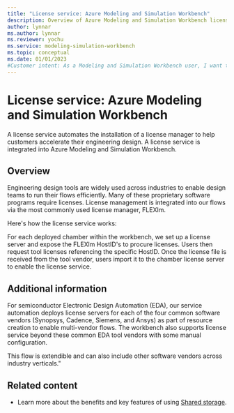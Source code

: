 ```yaml
---
title: "License service: Azure Modeling and Simulation Workbench"
description: Overview of Azure Modeling and Simulation Workbench license service component.
author: lynnar
ms.author: lynnar
ms.reviewer: yochu
ms.service: modeling-simulation-workbench
ms.topic: conceptual
ms.date: 01/01/2023
#Customer intent: As a Modeling and Simulation Workbench user, I want to understand the license service component.
---
```


# License service: Azure Modeling and Simulation Workbench

A license service automates the installation of a license manager to help customers accelerate their engineering design. A license service is integrated into Azure Modeling and Simulation Workbench.

## Overview

Engineering design tools are widely used across industries to enable design teams to run their flows efficiently. Many of these proprietary software programs require licenses. License management is integrated into our flows via the most commonly used license manager, FLEXlm.

Here's how the license service works:

For each deployed chamber within the workbench, we set up a license server and expose the FLEXlm HostID's to procure licenses. Users then request tool licenses referencing the specific HostID. Once the license file is received from the tool vendor, users import it to the chamber license server to enable the license service.

## Additional information

For semiconductor Electronic Design Automation (EDA), our service automation deploys license servers for each of the four common software vendors (Synopsys, Cadence, Siemens, and Ansys) as part of resource creation to enable multi-vendor flows. The workbench also supports license service beyond these common EDA tool vendors with some manual configuration.

This flow is extendible and can also include other software vendors across industry verticals."

## Related content

- Learn more about the benefits and key features of using [Shared storage](./shared-storage.md).
